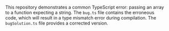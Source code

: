 This repository demonstrates a common TypeScript error: passing an array to a function expecting a string.  The `bug.ts` file contains the erroneous code, which will result in a type mismatch error during compilation.  The `bugSolution.ts` file provides a corrected version.